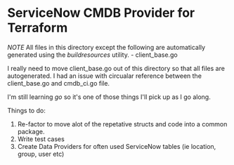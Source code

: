 # ServiceNow CMDB Provider for Terraform

*NOTE* All files in this directory except the following are automatically generated using the *buildresources* utility.
    - client_base.go

I really need to move client_base.go out of this directory so that all files are autogenerated.  I had an issue with circualar reference between the client_base.go and cmdb_ci.go file.

I'm still learning *go* so it's one of those things I'll pick up as I go along.

Things to do:

1.  Re-factor to move alot of the repetative structs and code into a common package.
2.  Write test cases
3.  Create Data Providers for often used ServiceNow tables (ie location, group, user etc)
